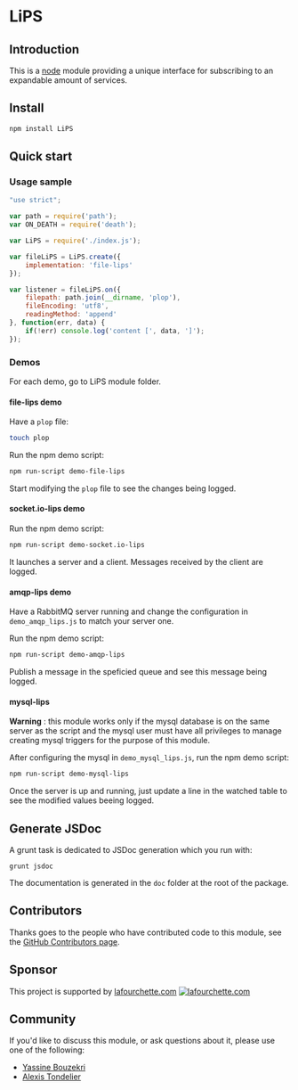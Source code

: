 # LiPS

<!--
TODO: link to travis
[![Build Status](https://secure.travis-ci.org/felixge/node-mysql.png)](http://travis-ci.org/felixge/node-mysql)
-->

## Introduction

This is a [node](http://nodejs.org) module providing a unique interface for subscribing to an expandable amount of services.

## Install

```bash
npm install LiPS
```

## Quick start

### Usage sample

```js
"use strict";

var path = require('path');
var ON_DEATH = require('death');

var LiPS = require('./index.js');

var fileLiPS = LiPS.create({
    implementation: 'file-lips'
});

var listener = fileLiPS.on({
    filepath: path.join(__dirname, 'plop'),
    fileEncoding: 'utf8',
    readingMethod: 'append'
}, function(err, data) {
    if(!err) console.log('content [', data, ']');
});
```

### Demos

For each demo, go to LiPS module folder.

#### file-lips demo

Have a `plop` file:

```bash
touch plop
```

Run the npm demo script:

```bash
npm run-script demo-file-lips
```

Start modifying the `plop` file to see the changes being logged.


#### socket.io-lips demo

Run the npm demo script:

```bash
npm run-script demo-socket.io-lips 
```

It launches a server and a client. Messages received by the client are logged.

#### amqp-lips demo

Have a RabbitMQ server running and change the configuration in `demo_amqp_lips.js` to match your server one.

Run the npm demo script:

```bash
npm run-script demo-amqp-lips
```

Publish a message in the speficied queue and see this message being logged.

#### mysql-lips

**Warning** :  this module works only if the mysql database is on the same server as the script and the mysql user must have all privileges to manage creating mysql triggers for the purpose of this module.

After configuring the mysql in `demo_mysql_lips.js`, run the npm demo script:

```bash
npm run-script demo-mysql-lips
```

Once the server is up and running, just update a line in the watched table to see the modified values beeing logged.

## Generate JSDoc

A grunt task is dedicated to JSDoc generation which you run with:

```bach
grunt jsdoc
```

The documentation is generated in the `doc` folder at the root of the package.

## Contributors

Thanks goes to the people who have contributed code to this module, see the
[GitHub Contributors page][].

[GitHub Contributors page]: https://github.com/lafourchette/lips/graphs/contributors

## Sponsor

This project is supported by [lafourchette.com](http://www.lafourchette.com)
[![lafourchette.com](http://www.lafourchette.com/favicon.png)](http://www.lafourchette.com)

## Community

If you'd like to discuss this module, or ask questions about it, please use one
of the following:

* [Yassine Bouzekri](mailto:yassineb+lips@lafourchette.com)
* [Alexis Tondelier](mailto:atondelier+lips@lafourchette.com)


